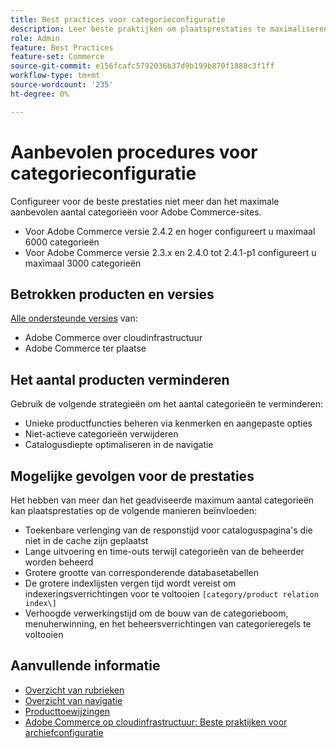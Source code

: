```yaml
---
title: Best practices voor categorieconfiguratie
description: Leer beste praktijken om plaatsprestaties te maximaliseren door het aantal categorieën in de catalogus te beperken.
role: Admin
feature: Best Practices
feature-set: Commerce
source-git-commit: e156fcafc5792036b37d9b199b870f1888c3f1ff
workflow-type: tm+mt
source-wordcount: '235'
ht-degree: 0%

---
```



# Aanbevolen procedures voor categorieconfiguratie

Configureer voor de beste prestaties niet meer dan het maximale aanbevolen aantal categorieën voor Adobe Commerce-sites.

- Voor Adobe Commerce versie 2.4.2 en hoger configureert u maximaal 6000 categorieën
- Voor Adobe Commerce versie 2.3.x en 2.4.0 tot 2.4.1-p1 configureert u maximaal 3000 categorieën

## Betrokken producten en versies

[Alle ondersteunde versies](../../../release/versions.md) van:

- Adobe Commerce over cloudinfrastructuur
- Adobe Commerce ter plaatse

## Het aantal producten verminderen

Gebruik de volgende strategieën om het aantal categorieën te verminderen:

- Unieke productfuncties beheren via kenmerken en aangepaste opties
- Niet-actieve categorieën verwijderen
- Catalogusdiepte optimaliseren in de navigatie

## Mogelijke gevolgen voor de prestaties

Het hebben van meer dan het geadviseerde maximum aantal categorieën kan plaatsprestaties op de volgende manieren beïnvloeden:

- Toekenbare verlenging van de responstijd voor cataloguspagina&#39;s die niet in de cache zijn geplaatst
- Lange uitvoering en time-outs terwijl categorieën van de beheerder worden beheerd
- Grotere grootte van corresponderende databasetabellen
- De grotere indexlijsten vergen tijd wordt vereist om indexeringsverrichtingen voor te voltooien `[category/product relation index\]`
- Verhoogde verwerkingstijd om de bouw van de categorieboom, menuherwinning, en het beheersverrichtingen van categorieregels te voltooien

## Aanvullende informatie

- [Overzicht van rubrieken](https://experienceleague.adobe.com/docs/commerce-admin/catalog/categories/categories.html)
- [Overzicht van navigatie](https://experienceleague.adobe.com/docs/commerce-admin/catalog/catalog/navigation/navigation.html)
- [Producttoewijzingen](https://experienceleague.adobe.com/docs/commerce-admin/catalog/categories/products-in-category/categories-product-assignments.html)
- [Adobe Commerce op cloudinfrastructuur: Beste praktijken voor archiefconfiguratie](https://devdocs.magento.com/cloud/configure/configure-best-practices.html)
